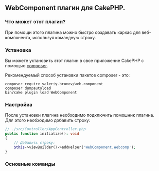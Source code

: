 ## WebComponent плагин для CakePHP.

### Что может этот плагин?

При помощи этого плагина можно быстро создавать каркас для веб-компонента, используя командную строку.

### Установка

Вы можете установить этот плагин в свое приложение CakePHP с помощью [composer](https://getcomposer.org).

Рекомендуемый способ установки пакетов composer - это:

```
composer require valeriy-brunov/web-component
composer dumpautoload
bin/cake plugin load WebComponent
```

### Настройка

После установки плагина необходимо подключить помошник плагина. Для этого необходимо добавить строку:

```php
// ./src/Controller/AppController.php
public function initialize(): void
{
    // Добавить строку:
    $this->viewBuilder()->addHelper('WebComponent.Webcomp');
}
```

### Основные команды

